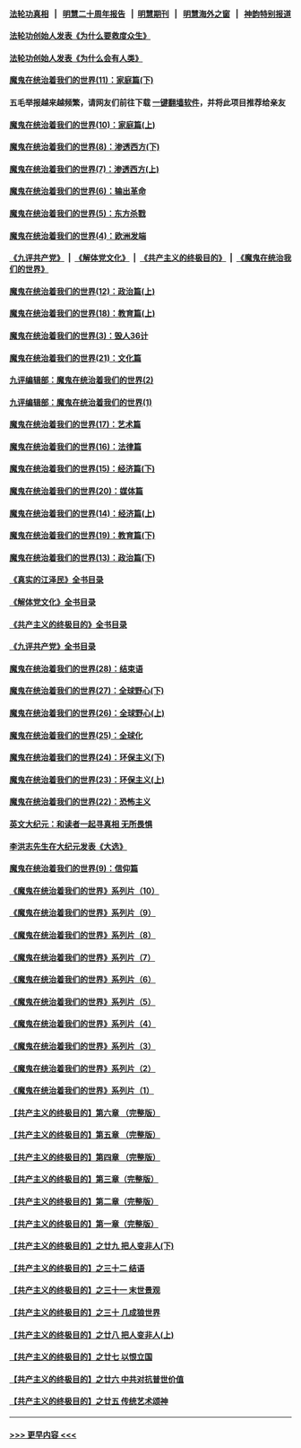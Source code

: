 #### [法轮功真相](https://github.com/gfw-breaker/truth/blob/master/README.md?t=0) &nbsp;&nbsp;|&nbsp;&nbsp; [明慧二十周年报告](https://github.com/gfw-breaker/mh-reports/blob/master/README.md?t=0) &nbsp;&nbsp;|&nbsp;&nbsp;[明慧期刊](https://github.com/gfw-breaker/mh-qikan) &nbsp;&nbsp;|&nbsp;&nbsp; [明慧海外之窗](https://github.com/gfw-breaker/mh-news/blob/master/README.md?t=0) &nbsp;&nbsp;|&nbsp;&nbsp; [神韵特别报道](https://github.com/gfw-breaker/mh-news/blob/master/shenyun.md?t=0)
#### [法轮功创始人发表《为什么要救度众生》](../pages/nsc422/n13975246.md?t=06200943) 
#### [法轮功创始人发表《为什么会有人类》](../pages/nsc422/n13912117.md?t=06200943) 
#### [魔鬼在统治着我们的世界(11)：家庭篇(下)](../pages/nsc422/n10440961.md?t=06200943) 
#### 五毛举报越来越频繁，请网友们前往下载 [一键翻墙软件](https://github.com/gfw-breaker/ssr-accounts)，并将此项目推荐给亲友
#### [魔鬼在统治着我们的世界(10)：家庭篇(上)](../pages/nsc422/n10435448.md?t=06200943) 
#### [魔鬼在统治着我们的世界(8)：渗透西方(下)](../pages/nsc422/n10429603.md?t=06200943) 
#### [魔鬼在统治着我们的世界(7)：渗透西方(上)](../pages/nsc422/n10426013.md?t=06200943) 
#### [魔鬼在统治着我们的世界(6)：输出革命](../pages/nsc422/n10421536.md?t=06200943) 
#### [魔鬼在统治着我们的世界(5)：东方杀戮](../pages/nsc422/n10417707.md?t=06200943) 
#### [魔鬼在统治着我们的世界(4)：欧洲发端](../pages/nsc422/n10414890.md?t=06200943) 
#### [《九评共产党》](https://github.com/begood0513/9ping.md/blob/master/README.md) &nbsp;|&nbsp; [《解体党文化》](../../../../jtdwh.md/blob/master/README.md)  &nbsp;|&nbsp; [《共产主义的终极目的》](../../../../gczydzjmd.md/blob/master/README.md) &nbsp;|&nbsp; [《魔鬼在统治我们的世界》](../../../../mgztzwmdsj.md/blob/master/README.md) 
#### [魔鬼在统治着我们的世界(12)：政治篇(上)](../pages/nsc422/n10444576.md?t=06200943) 
#### [魔鬼在统治着我们的世界(18)：教育篇(上)](../pages/nsc422/n10526970.md?t=06200943) 
#### [魔鬼在统治着我们的世界(3)：毁人36计](../pages/nsc422/n10411583.md?t=06200943) 
#### [魔鬼在统治着我们的世界(21)：文化篇](../pages/nsc422/n10597706.md?t=06200943) 
#### [九评编辑部：魔鬼在统治着我们的世界(2)](../pages/nsc422/n10410036.md?t=06200943) 
#### [九评编辑部：魔鬼在统治着我们的世界(1)](../pages/nsc422/n10406825.md?t=06200943) 
#### [魔鬼在统治着我们的世界(17)：艺术篇](../pages/nsc422/n10499093.md?t=06200943) 
#### [魔鬼在统治着我们的世界(16)：法律篇](../pages/nsc422/n10485969.md?t=06200943) 
#### [魔鬼在统治着我们的世界(15)：经济篇(下)](../pages/nsc422/n10469975.md?t=06200943) 
#### [魔鬼在统治着我们的世界(20)：媒体篇](../pages/nsc422/n10586579.md?t=06200943) 
#### [魔鬼在统治着我们的世界(14)：经济篇(上)](../pages/nsc422/n10457370.md?t=06200943) 
#### [魔鬼在统治着我们的世界(19)：教育篇(下)](../pages/nsc422/n10564808.md?t=06200943) 
#### [魔鬼在统治着我们的世界(13)：政治篇(下)](../pages/nsc422/n10448270.md?t=06200943) 
#### [《真实的江泽民》全书目录](../pages/nsc422/n13721399.md?t=06200943) 
#### [《解体党文化》全书目录](../pages/nsc422/n13721157.md?t=06200943) 
#### [《共产主义的终极目的》全书目录](../pages/nsc422/n13721048.md?t=06200943) 
#### [《九评共产党》全书目录](../pages/nsc422/n13708085.md?t=06200943) 
#### [魔鬼在统治着我们的世界(28)：结束语](../pages/nsc422/n10936246.md?t=06200943) 
#### [魔鬼在统治着我们的世界(27)：全球野心(下)](../pages/nsc422/n10928319.md?t=06200943) 
#### [魔鬼在统治着我们的世界(26)：全球野心(上)](../pages/nsc422/n10900318.md?t=06200943) 
#### [魔鬼在统治着我们的世界(25)：全球化](../pages/nsc422/n10788205.md?t=06200943) 
#### [魔鬼在统治着我们的世界(24)：环保主义(下)](../pages/nsc422/n10695307.md?t=06200943) 
#### [魔鬼在统治着我们的世界(23)：环保主义(上)](../pages/nsc422/n10688613.md?t=06200943) 
#### [魔鬼在统治着我们的世界(22)：恐怖主义](../pages/nsc422/n10614727.md?t=06200943) 
#### [英文大纪元：和读者一起寻真相 无所畏惧](../pages/nsc422/n12542027.md?t=06200943) 
#### [李洪志先生在大纪元发表《大选》](../pages/nsc422/n12534746.md?t=06200943) 
#### [魔鬼在统治着我们的世界(9)：信仰篇](../pages/nsc422/n10432159.md?t=06200943) 
#### [《魔鬼在统治着我们的世界》系列片（10）](../pages/nsc422/n12292670.md?t=06200943) 
#### [《魔鬼在统治着我们的世界》系列片（9）](../pages/nsc422/n12290859.md?t=06200943) 
#### [《魔鬼在统治着我们的世界》系列片（8）](../pages/nsc422/n12287445.md?t=06200943) 
#### [《魔鬼在统治着我们的世界》系列片（7）](../pages/nsc422/n12283425.md?t=06200943) 
#### [《魔鬼在统治着我们的世界》系列片（6）](../pages/nsc422/n12282314.md?t=06200943) 
#### [《魔鬼在统治着我们的世界》系列片（5）](../pages/nsc422/n12281419.md?t=06200943) 
#### [《魔鬼在统治着我们的世界》系列片（4）](../pages/nsc422/n12274024.md?t=06200943) 
#### [《魔鬼在统治着我们的世界》系列片（3）](../pages/nsc422/n12271322.md?t=06200943) 
#### [《魔鬼在统治着我们的世界》系列片（2）](../pages/nsc422/n12269049.md?t=06200943) 
#### [《魔鬼在统治着我们的世界》系列片（1）](../pages/nsc422/n12267575.md?t=06200943) 
#### [【共产主义的终极目的】第六章 （完整版）](../pages/nsc422/n11428913.md?t=06200943) 
#### [【共产主义的终极目的】第五章 （完整版）](../pages/nsc422/n11428912.md?t=06200943) 
#### [【共产主义的终极目的】第四章 （完整版）](../pages/nsc422/n11428907.md?t=06200943) 
#### [【共产主义的终极目的】第三章（完整版）](../pages/nsc422/n11428848.md?t=06200943) 
#### [【共产主义的终极目的】第二章（完整版）](../pages/nsc422/n11428831.md?t=06200943) 
#### [【共产主义的终极目的】第一章（完整版）](../pages/nsc422/n11417651.md?t=06200943) 
#### [【共产主义的终极目的】之廿九 把人变非人(下)](../pages/nsc422/n11344140.md?t=06200943) 
#### [【共产主义的终极目的】之三十二 结语](../pages/nsc422/n11360535.md?t=06200943) 
#### [【共产主义的终极目的】之三十一 末世景观](../pages/nsc422/n11351129.md?t=06200943) 
#### [【共产主义的终极目的】之三十 几成狼世界](../pages/nsc422/n11348280.md?t=06200943) 
#### [【共产主义的终极目的】之廿八 把人变非人(上)](../pages/nsc422/n11340492.md?t=06200943) 
#### [【共产主义的终极目的】之廿七 以恨立国](../pages/nsc422/n11336944.md?t=06200943) 
#### [【共产主义的终极目的】之廿六 中共对抗普世价值](../pages/nsc422/n11324785.md?t=06200943) 
#### [【共产主义的终极目的】之廿五 传统艺术颂神](../pages/nsc422/n11296396.md?t=06200943) 

----
#### [ >>> 更早内容 <<< ](../indexes/nsc422-earlier.md)
